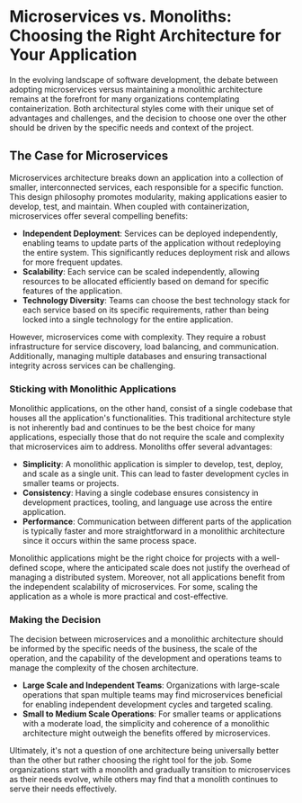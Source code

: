 # Microservices vs. Monoliths: Choosing the Right Architecture for Your Application

In the evolving landscape of software development, the debate between adopting microservices versus maintaining a monolithic architecture remains at the forefront for many organizations contemplating containerization. Both architectural styles come with their unique set of advantages and challenges, and the decision to choose one over the other should be driven by the specific needs and context of the project.

## The Case for Microservices

Microservices architecture breaks down an application into a collection of smaller, interconnected services, each responsible for a specific function. This design philosophy promotes modularity, making applications easier to develop, test, and maintain. When coupled with containerization, microservices offer several compelling benefits:

- **Independent Deployment**: Services can be deployed independently, enabling teams to update parts of the application without redeploying the entire system. This significantly reduces deployment risk and allows for more frequent updates.
- **Scalability**: Each service can be scaled independently, allowing resources to be allocated efficiently based on demand for specific features of the application.
- **Technology Diversity**: Teams can choose the best technology stack for each service based on its specific requirements, rather than being locked into a single technology for the entire application.

However, microservices come with complexity. They require a robust infrastructure for service discovery, load balancing, and communication. Additionally, managing multiple databases and ensuring transactional integrity across services can be challenging.

### Sticking with Monolithic Applications

Monolithic applications, on the other hand, consist of a single codebase that houses all the application's functionalities. This traditional architecture style is not inherently bad and continues to be the best choice for many applications, especially those that do not require the scale and complexity that microservices aim to address. Monoliths offer several advantages:

- **Simplicity**: A monolithic application is simpler to develop, test, deploy, and scale as a single unit. This can lead to faster development cycles in smaller teams or projects.
- **Consistency**: Having a single codebase ensures consistency in development practices, tooling, and language use across the entire application.
- **Performance**: Communication between different parts of the application is typically faster and more straightforward in a monolithic architecture since it occurs within the same process space.

Monolithic applications might be the right choice for projects with a well-defined scope, where the anticipated scale does not justify the overhead of managing a distributed system. Moreover, not all applications benefit from the independent scalability of microservices. For some, scaling the application as a whole is more practical and cost-effective.

### Making the Decision

The decision between microservices and a monolithic architecture should be informed by the specific needs of the business, the scale of the operation, and the capability of the development and operations teams to manage the complexity of the chosen architecture.

- **Large Scale and Independent Teams**: Organizations with large-scale operations that span multiple teams may find microservices beneficial for enabling independent development cycles and targeted scaling.
- **Small to Medium Scale Operations**: For smaller teams or applications with a moderate load, the simplicity and coherence of a monolithic architecture might outweigh the benefits offered by microservices.

Ultimately, it's not a question of one architecture being universally better than the other but rather choosing the right tool for the job. Some organizations start with a monolith and gradually transition to microservices as their needs evolve, while others may find that a monolith continues to serve their needs effectively.
